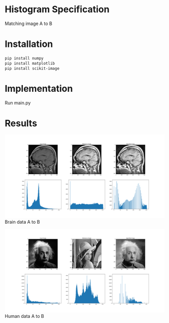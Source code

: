 # Histogram Specification
Matching image A to B

# Installation
```
pip install numpy
pip install matplotlib
pip install scikit-image
```

# Implementation
Run main.py

# Results
![plot](./data/result_brain.png)
Brain data A to B

![plot](./data/result_human.png)
Human data A to B

